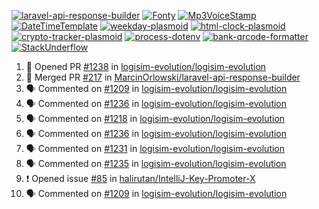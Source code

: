 [![laravel-api-response-builder](https://github-readme-stats.vercel.app/api/pin/?username=MarcinOrlowski&repo=laravel-api-response-builder&theme=default&hide_border=true&title_color=87c9c3&text_color=62696d&icon_color=636a6d&bg_color=30393e)](https://github.com/MarcinOrlowski/laravel-api-response-builder)
[![Fonty](https://github-readme-stats.vercel.app/api/pin/?username=MarcinOrlowski&repo=Fonty&theme=default&hide_border=true&title_color=87c9c3&text_color=62696d&icon_color=636a6d&bg_color=30393e)](https://github.com/MarcinOrlowski/Fonty)
[![Mp3VoiceStamp](https://github-readme-stats.vercel.app/api/pin/?username=MarcinOrlowski&repo=Mp3VoiceStamp&theme=default&hide_border=true&title_color=87c9c3&text_color=62696d&icon_color=636a6d&bg_color=30393e)](https://github.com/MarcinOrlowski/Mp3VoiceStamp)
[![DateTimeTemplate](https://github-readme-stats.vercel.app/api/pin/?username=MarcinOrlowski&repo=DateTimeTemplate&theme=default&hide_border=true&title_color=87c9c3&text_color=62696d&icon_color=636a6d&bg_color=30393e)](https://github.com/MarcinOrlowski/DateTimeTemplate)
[![weekday-plasmoid](https://github-readme-stats.vercel.app/api/pin/?username=MarcinOrlowski&repo=weekday-plasmoid&theme=default&hide_border=true&title_color=87c9c3&text_color=62696d&icon_color=636a6d&bg_color=30393e)](https://github.com/MarcinOrlowski/weekday-plasmoid)
[![html-clock-plasmoid](https://github-readme-stats.vercel.app/api/pin/?username=MarcinOrlowski&repo=html-clock-plasmoid&theme=default&hide_border=true&title_color=87c9c3&text_color=62696d&icon_color=636a6d&bg_color=30393e)](https://github.com/MarcinOrlowski/html-clock-plasmoid)
[![crypto-tracker-plasmoid](https://github-readme-stats.vercel.app/api/pin/?username=MarcinOrlowski&repo=crypto-tracker-plasmoid&theme=default&hide_border=true&title_color=87c9c3&text_color=62696d&icon_color=636a6d&bg_color=30393e)](https://github.com/MarcinOrlowski/crypto-tracker-plasmoid)
[![process-dotenv](https://github-readme-stats.vercel.app/api/pin/?username=MarcinOrlowski&repo=process-dotenv&theme=default&hide_border=true&title_color=87c9c3&text_color=62696d&icon_color=636a6d&bg_color=30393e)](https://github.com/MarcinOrlowski/process-dotenv)
[![bank-qrcode-formatter](https://github-readme-stats.vercel.app/api/pin/?username=MarcinOrlowski&repo=bank-qrcode-formatter&theme=default&hide_border=true&title_color=87c9c3&text_color=62696d&icon_color=636a6d&bg_color=30393e)](https://github.com/MarcinOrlowski/bank-qrcode-formatter)
[![StackUnderflow](https://github-readme-stats.vercel.app/api/pin/?username=MarcinOrlowski&repo=StackUnderflow&theme=default&hide_border=true&title_color=87c9c3&text_color=62696d&icon_color=636a6d&bg_color=30393e)](https://github.com/MarcinOrlowski/StackUnderflow)

<!--START_SECTION:activity-->
1. 💪 Opened PR [#1238](https://github.com/logisim-evolution/logisim-evolution/pull/1238) in [logisim-evolution/logisim-evolution](https://github.com/logisim-evolution/logisim-evolution)
2. 🎉 Merged PR [#217](https://github.com/MarcinOrlowski/laravel-api-response-builder/pull/217) in [MarcinOrlowski/laravel-api-response-builder](https://github.com/MarcinOrlowski/laravel-api-response-builder)
3. 🗣 Commented on [#1209](https://github.com/logisim-evolution/logisim-evolution/issues/1209) in [logisim-evolution/logisim-evolution](https://github.com/logisim-evolution/logisim-evolution)
4. 🗣 Commented on [#1236](https://github.com/logisim-evolution/logisim-evolution/issues/1236) in [logisim-evolution/logisim-evolution](https://github.com/logisim-evolution/logisim-evolution)
5. 🗣 Commented on [#1218](https://github.com/logisim-evolution/logisim-evolution/issues/1218) in [logisim-evolution/logisim-evolution](https://github.com/logisim-evolution/logisim-evolution)
6. 🗣 Commented on [#1236](https://github.com/logisim-evolution/logisim-evolution/issues/1236) in [logisim-evolution/logisim-evolution](https://github.com/logisim-evolution/logisim-evolution)
7. 🗣 Commented on [#1231](https://github.com/logisim-evolution/logisim-evolution/issues/1231) in [logisim-evolution/logisim-evolution](https://github.com/logisim-evolution/logisim-evolution)
8. 🗣 Commented on [#1235](https://github.com/logisim-evolution/logisim-evolution/issues/1235) in [logisim-evolution/logisim-evolution](https://github.com/logisim-evolution/logisim-evolution)
9. ❗️ Opened issue [#85](https://github.com/halirutan/IntelliJ-Key-Promoter-X/issues/85) in [halirutan/IntelliJ-Key-Promoter-X](https://github.com/halirutan/IntelliJ-Key-Promoter-X)
10. 🗣 Commented on [#1209](https://github.com/logisim-evolution/logisim-evolution/issues/1209) in [logisim-evolution/logisim-evolution](https://github.com/logisim-evolution/logisim-evolution)
<!--END_SECTION:activity-->
